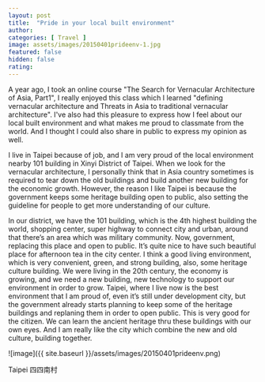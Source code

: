 ```yaml
---
layout: post
title:  "Pride in your local built environment"
author: 
categories: [ Travel ]
image: assets/images/20150401prideenv-1.jpg
featured: false
hidden: false
rating: 
---
```

A year ago, I took an online course "The Search for Vernacular Architecture of Asia, Part1", I really enjoyed this class which I learned "defining vernacular architecture and Threats in Asia to traditional vernacular architecture". I've also had this pleasure to express how I feel about our local built environment and what makes me proud to classmate from the world. And I thought I could also share in public to express my opinion as well.

I live in Taipei because of job, and I am very proud of the local environment nearby 101 building in Xinyi District of Taipei. When we look for the vernacular architecture, I personally think that in Asia country sometimes is required to tear down the old buildings and build another new building for the economic growth. However, the reason I like Taipei is because the government keeps some heritage building open to public, also setting the guideline for people to get more understanding of our culture.

In our district, we have the 101 building, which is the 4th highest building the world, shopping center, super highway to connect city and urban, around that there’s an area which was military community. Now, government, replacing this place and open to public. It’s quite nice to have such beautiful place for afternoon tea in the city center.
I think a good living environment, which is very convenient, green, and strong building, also, some heritage culture building. We were living in the 20th century, the economy is growing, and we need a new building, new technology to support our environment in order to grow.
Taipei, where I live now is the best environment that I am proud of, even it’s still under development city, but the government already starts planning to keep some of the heritage buildings and replaning them in order to open public. This is very good for the citizen. We can learn the ancient heritage thru these buildings with our own eyes. And I am really like the city which combine the new and old culture, building together.

![image]({{ site.baseurl }}/assets/images/20150401prideenv.png)

Taipei 四四南村


<script async src="https://pagead2.googlesyndication.com/pagead/js/adsbygoogle.js?client=ca-pub-9006173418797422"
     crossorigin="anonymous"></script>

